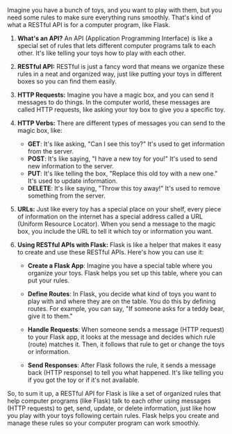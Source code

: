 Imagine you have a bunch of toys, and you want to play with them, but you need some rules to make sure everything runs smoothly. That's kind of what a RESTful API is for a computer program, like Flask. 

1. **What's an API?**
   An API (Application Programming Interface) is like a special set of rules that lets different computer programs talk to each other. It's like telling your toys how to play with each other.

2. **RESTful API:**
   RESTful is just a fancy word that means we organize these rules in a neat and organized way, just like putting your toys in different boxes so you can find them easily.

3. **HTTP Requests:**
   Imagine you have a magic box, and you can send it messages to do things. In the computer world, these messages are called HTTP requests, like asking your toy box to give you a specific toy.

4. **HTTP Verbs:**
   There are different types of messages you can send to the magic box, like:
   - **GET**: It's like asking, "Can I see this toy?" It's used to get information from the server.
   - **POST**: It's like saying, "I have a new toy for you!" It's used to send new information to the server.
   - **PUT**: It's like telling the box, "Replace this old toy with a new one." It's used to update information.
   - **DELETE**: It's like saying, "Throw this toy away!" It's used to remove something from the server.

5. **URLs:**
   Just like every toy has a special place on your shelf, every piece of information on the internet has a special address called a URL (Uniform Resource Locator). When you send a message to the magic box, you include the URL to tell it which toy or information you want.

6. **Using RESTful APIs with Flask:**
   Flask is like a helper that makes it easy to create and use these RESTful APIs. Here's how you can use it:

   - **Create a Flask App**: Imagine you have a special table where you organize your toys. Flask helps you set up this table, where you can put your rules.

   - **Define Routes**: In Flask, you decide what kind of toys you want to play with and where they are on the table. You do this by defining routes. For example, you can say, "If someone asks for a teddy bear, give it to them."

   - **Handle Requests**: When someone sends a message (HTTP request) to your Flask app, it looks at the message and decides which rule (route) matches it. Then, it follows that rule to get or change the toys or information.

   - **Send Responses**: After Flask follows the rule, it sends a message back (HTTP response) to tell you what happened. It's like telling you if you got the toy or if it's not available.

So, to sum it up, a RESTful API for Flask is like a set of organized rules that help computer programs (like Flask) talk to each other using messages (HTTP requests) to get, send, update, or delete information, just like how you play with your toys following certain rules. Flask helps you create and manage these rules so your computer program can work smoothly.